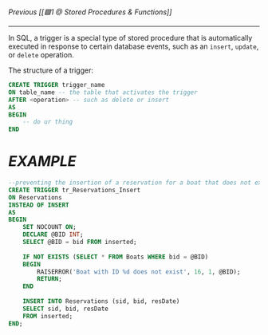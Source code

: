 _Previous [[🟩1 @ Stored Procedures & Functions]]_

---

In SQL, a trigger is a special type of stored procedure that is automatically executed in response to certain database events, such as an `insert`, `update`, or `delete` operation.

The structure of a trigger:
```sql
CREATE TRIGGER trigger_name
ON table_name -- the table that activates the trigger
AFTER <operation> -- such as delete or insert
AS
BEGIN
	-- do ur thing
END
```

# _EXAMPLE_
```sql
--preventing the insertion of a reservation for a boat that does not exist in the "Boats" table
CREATE TRIGGER tr_Reservations_Insert
ON Reservations
INSTEAD OF INSERT
AS
BEGIN
	SET NOCOUNT ON;
	DECLARE @BID INT;
	SELECT @BID = bid FROM inserted;
	
	IF NOT EXISTS (SELECT * FROM Boats WHERE bid = @BID)
	BEGIN
		RAISERROR('Boat with ID %d does not exist', 16, 1, @BID);
		RETURN;
	END
	
	INSERT INTO Reservations (sid, bid, resDate)
	SELECT sid, bid, resDate
	FROM inserted;
END;
```